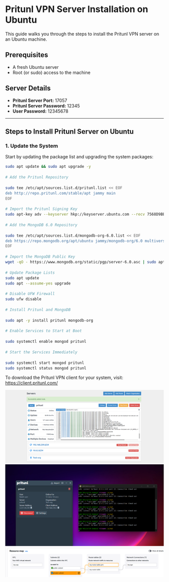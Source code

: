 # Pritunl VPN Server Installation on Ubuntu

This guide walks you through the steps to install the Pritunl VPN server on an Ubuntu machine.

## Prerequisites

- A fresh Ubuntu server
- Root (or sudo) access to the machine

## Server Details
- **Pritunl Server Port:** 17057
- **Pritunl Server Password:** 12345
- **User Password:** 12345678

---

## Steps to Install Pritunl Server on Ubuntu

### 1. Update the System

Start by updating the package list and upgrading the system packages:

```bash
sudo apt update && sudo apt upgrade -y

# Add the Pritunl Repository

sudo tee /etc/apt/sources.list.d/pritunl.list << EOF
deb http://repo.pritunl.com/stable/apt jammy main
EOF

# Import the Pritunl Signing Key
sudo apt-key adv --keyserver hkp://keyserver.ubuntu.com --recv 7568D9BB55FF9E5287D586017AE645C0CF8E292A

# Add the MongoDB 6.0 Repository

sudo tee /etc/apt/sources.list.d/mongodb-org-6.0.list << EOF
deb https://repo.mongodb.org/apt/ubuntu jammy/mongodb-org/6.0 multiverse
EOF

# Import the MongoDB Public Key
wget -qO - https://www.mongodb.org/static/pgp/server-6.0.asc | sudo apt-key add -

# Update Package Lists
sudo apt update
sudo apt --assume-yes upgrade

# Disable UFW Firewall
sudo ufw disable

# Install Pritunl and MongoDB

sudo apt -y install pritunl mongodb-org

# Enable Services to Start at Boot

sudo systemctl enable mongod pritunl

# Start the Services Immediately

sudo systemctl start mongod pritunl
sudo systemctl status mongod pritunl
```

To download the Pritunl VPN client for your system, visit:
https://client.pritunl.com/


![View](./Image/Screenshot%202025-10-15%20003240.png)
![View](./Image/Screenshot%202025-10-15%20003342.png)
![View](./Image/Screenshot%202025-10-15%20003750.png)